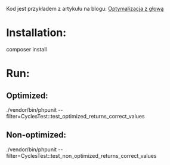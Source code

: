 Kod jest przykładem z artykułu na blogu: [Optymalizacja z głową](https://programisty-dzien-powszedni.pl/optymalizacja-z-glowa/)

# Installation:

composer install

# Run:

## Optimized:

./vendor/bin/phpunit --filter=CyclesTest::test_optimized_returns_correct_values

## Non-optimized:

./vendor/bin/phpunit --filter=CyclesTest::test_non_optimized_returns_correct_values
